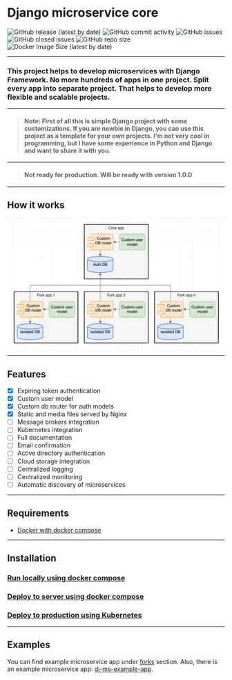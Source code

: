 # Django microservice core


![GitHub release (latest by date)](https://img.shields.io/github/v/release/dj-ms/dj-ms-core?display_name=release&style=for-the-badge)
![GitHub commit activity](https://img.shields.io/github/commit-activity/m/dj-ms/dj-ms-core?style=for-the-badge)
![GitHub issues](https://img.shields.io/github/issues/dj-ms/dj-ms-core?style=for-the-badge)
![GitHub closed issues](https://img.shields.io/github/issues-closed-raw/dj-ms/dj-ms-core?style=for-the-badge)
![GitHub repo size](https://img.shields.io/github/repo-size/dj-ms/dj-ms-core?style=for-the-badge)
![Docker Image Size (latest by date)](https://img.shields.io/docker/image-size/harleyking/dj-ms-core?style=for-the-badge)

---


### This project helps to develop microservices with Django Framework. No more hundreds of apps in one project. Split every app into separate project. That helps to develop more flexible and scalable projects.


---

> #### Note: First of all this is simple Django project with some customizations. If you are newbie in Django, you can use this project as a template for your own projects. I'm not very cool in programming, but I have some experience in Python and Django and want to share it with you.

---

> #### Not ready for production. Will be ready with version 1.0.0

---


## How it works
<p align="center">
  <img src="docs/media/scheme.png" alt="How it works" align="center">
</p>

---


## Features
- [x] Expiring token authentication
- [x] Custom user model
- [x] Custom db router for auth models
- [x] Static and media files served by Nginx
- [ ] Message brokers integration
- [ ] Kubernetes integration
- [ ] Full documentation
- [ ] Email confirmation
- [ ] Active directory authentication
- [ ] Cloud storage integration
- [ ] Centralized logging
- [ ] Centralized monitoring
- [ ] Automatic discovery of microservices

---


## Requirements
- [Docker with docker compose](https://docs.docker.com/compose/install/)

---


## Installation

### [Run locally using docker compose](docs/run_locally_using_docker_compose.md)

### [Deploy to server using docker compose](docs/deploy_to_server_using_docker_compose.md)

### [Deploy to production using Kubernetes](docs/deploy_in_production_using_k8s.md)

---


## Examples
You can find example microservice app under [forks](https://github.com/dj-ms/dj-ms-core/network/members) section.
Also, there is an example microservice app: [dj-ms-example-app](https://github.com/dj-ms/dj-ms-example-app).

